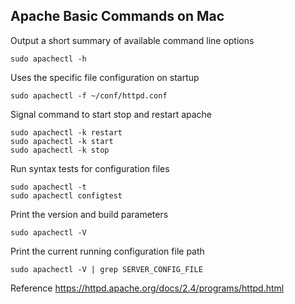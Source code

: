 
## Apache Basic Commands on Mac


Output a short summary of available command line options
```
sudo apachectl -h
```

Uses the specific file configuration on startup
```
sudo apachectl -f ~/conf/httpd.conf
```

Signal command to start stop and restart apache
```
sudo apachectl -k restart
sudo apachectl -k start
sudo apachectl -k stop
```

Run syntax tests for configuration files
```
sudo apachectl -t
sudo apachectl configtest
```

Print the version and build parameters
```
sudo apachectl -V
```

Print the current running configuration file path
```
sudo apachectl -V | grep SERVER_CONFIG_FILE
```


Reference
https://httpd.apache.org/docs/2.4/programs/httpd.html

